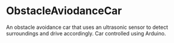 # ObstacleAviodanceCar
An obstacle avoidance car that uses an ultrasonic sensor to detect surroundings and drive accordingly. Car controlled using Arduino. 
